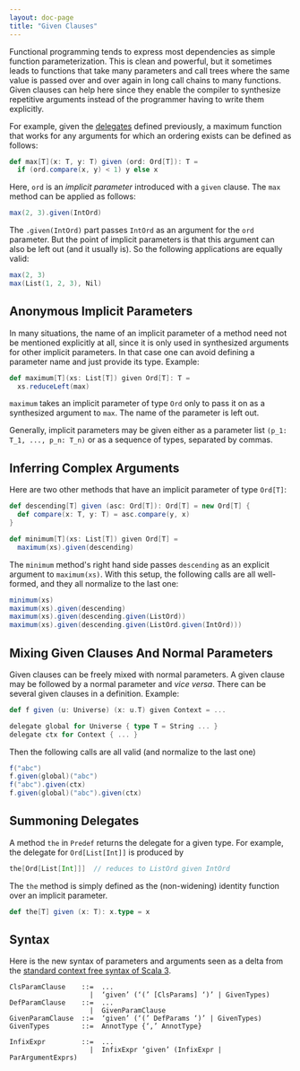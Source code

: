```yaml
---
layout: doc-page
title: "Given Clauses"
---
```


Functional programming tends to express most dependencies as simple function parameterization.
This is clean and powerful, but it sometimes leads to functions that take many parameters and
call trees where the same value is passed over and over again in long call chains to many
functions. Given clauses can help here since they enable the compiler to synthesize
repetitive arguments instead of the programmer having to write them explicitly.

For example, given the [delegates](./instance-defs.md) defined previously,
a maximum function that works for any arguments for which an ordering exists can be defined as follows:
```scala
def max[T](x: T, y: T) given (ord: Ord[T]): T =
  if (ord.compare(x, y) < 1) y else x
```
Here, `ord` is an _implicit parameter_ introduced with a `given` clause.
The `max` method can be applied as follows:
```scala
max(2, 3).given(IntOrd)
```
The `.given(IntOrd)` part passes `IntOrd` as an argument for the `ord` parameter. But the point of
implicit parameters is that this argument can also be left out (and it usually is). So the following
applications are equally valid:
```scala
max(2, 3)
max(List(1, 2, 3), Nil)
```

## Anonymous Implicit Parameters

In many situations, the name of an implicit parameter of a method need not be
mentioned explicitly at all, since it is only used in synthesized arguments for
other implicit parameters. In that case one can avoid defining a parameter name
and just provide its type. Example:
```scala
def maximum[T](xs: List[T]) given Ord[T]: T =
  xs.reduceLeft(max)
```
`maximum` takes an implicit parameter of type `Ord` only to pass it on as a
synthesized argument to `max`. The name of the parameter is left out.

Generally, implicit parameters may be given either as a parameter list `(p_1: T_1, ..., p_n: T_n)`
or as a sequence of types, separated by commas.

## Inferring Complex Arguments

Here are two other methods that have an implicit parameter of type `Ord[T]`:
```scala
def descending[T] given (asc: Ord[T]): Ord[T] = new Ord[T] {
  def compare(x: T, y: T) = asc.compare(y, x)
}

def minimum[T](xs: List[T]) given Ord[T] =
  maximum(xs).given(descending)
```
The `minimum` method's right hand side passes `descending` as an explicit argument to `maximum(xs)`.
With this setup, the following calls are all well-formed, and they all normalize to the last one:
```scala
minimum(xs)
maximum(xs).given(descending)
maximum(xs).given(descending.given(ListOrd))
maximum(xs).given(descending.given(ListOrd.given(IntOrd)))
```

## Mixing Given Clauses And Normal Parameters

Given clauses can be freely mixed with normal parameters.
A given clause may be followed by a normal parameter and _vice versa_.
There can be several given clauses in a definition. Example:
```scala
def f given (u: Universe) (x: u.T) given Context = ...

delegate global for Universe { type T = String ... }
delegate ctx for Context { ... }
```
Then the following calls are all valid (and normalize to the last one)
```scala
f("abc")
f.given(global)("abc")
f("abc").given(ctx)
f.given(global)("abc").given(ctx)
```

## Summoning Delegates

A method `the` in `Predef` returns the delegate for a given type. For example,
the delegate for `Ord[List[Int]]` is produced by
```scala
the[Ord[List[Int]]]  // reduces to ListOrd given IntOrd
```
The `the` method is simply defined as the (non-widening) identity function over an implicit parameter.
```scala
def the[T] given (x: T): x.type = x
```

## Syntax

Here is the new syntax of parameters and arguments seen as a delta from the [standard context free syntax of Scala 3](http://dotty.epfl.ch/docs/internals/syntax.html).
```
ClsParamClause    ::=  ...
                    |  ‘given’ (‘(’ [ClsParams] ‘)’ | GivenTypes)
DefParamClause    ::=  ...
                    |  GivenParamClause
GivenParamClause  ::=  ‘given’ (‘(’ DefParams ‘)’ | GivenTypes)
GivenTypes        ::=  AnnotType {‘,’ AnnotType}

InfixExpr         ::=  ...
                    |  InfixExpr ‘given’ (InfixExpr | ParArgumentExprs)
```

